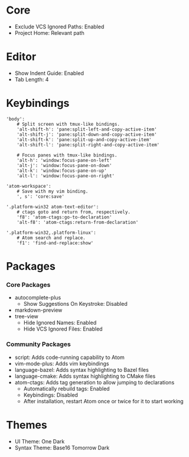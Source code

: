 # Core
* Exclude VCS Ignored Paths: Enabled
* Project Home: Relevant path

# Editor
* Show Indent Guide: Enabled
* Tab Length: 4

# Keybindings
    'body':
        # Split screen with tmux-like bindings.
        'alt-shift-h': 'pane:split-left-and-copy-active-item'
        'alt-shift-j': 'pane:split-down-and-copy-active-item'
        'alt-shift-k': 'pane:split-up-and-copy-active-item'
        'alt-shift-l': 'pane:split-right-and-copy-active-item'

        # Focus panes with tmux-like bindings.
        'alt-h': 'window:focus-pane-on-left'
        'alt-j': 'window:focus-pane-on-down'
        'alt-k': 'window:focus-pane-on-up'
        'alt-l': 'window:focus-pane-on-right'

    'atom-workspace':
        # Save with my vim binding.
        ', s': 'core:save'

    '.platform-win32 atom-text-editor':
        # ctags goto and return from, respectively.
        'f8': 'atom-ctags:go-to-declaration'
        'alt-f8': 'atom-ctags:return-from-declaration'

    '.platform-win32,.platform-linux':
        # Atom search and replace.
        'f1': 'find-and-replace:show'

# Packages

### Core Packages
* autocomplete-plus
    * Show Suggestions On Keystroke: Disabled
* markdown-preview
* tree-view
    * Hide Ignored Names: Enabled
    * Hide VCS Ignored Files: Enabled

### Community Packages
* script: Adds code-running capability to Atom
* vim-mode-plus: Adds vim keybindings
* language-bazel: Adds syntax highlighting to Bazel files
* language-cmake: Adds syntax highlighting to CMake files
* atom-ctags: Adds tag generation to allow jumping to declarations
    * Automatically rebuild tags: Enabled
    * Keybindings: Disabled
    * After installation, restart Atom once or twice for it to start working

# Themes
* UI Theme: One Dark
* Syntax Theme: Base16 Tomorrow Dark
